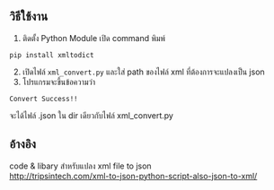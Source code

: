﻿## วิธีใช้งาน
1. ติดตั้ง Python Module เปิด command พิมพ์
```
pip install xmltodict
```

2. เปิดไฟล์ `xml_convert.py` และใส่ path ของไฟล์ xml ที่ต้องการจะแปลงเป็น json
3. โปรแกรมจะขึ้นข้อความว่า
```
Convert Success!!
```
จะได้ไฟล์ .json ใน dir เดียวกับไฟล์ xml_convert.py 

## อ้างอิง
code & libary สำหรับแปลง xml file to json<br>
http://tripsintech.com/xml-to-json-python-script-also-json-to-xml/

